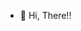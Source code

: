 - 👋 Hi, There!!

<!---
mijis/mijis is a ✨ special ✨ repository because its `README.md` (this file) appears on your GitHub profile.
You can click the Preview link to take a look at your changes.
--->
